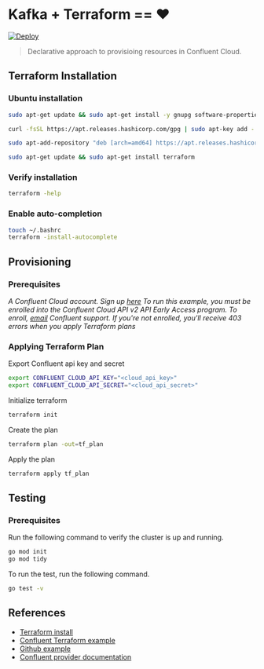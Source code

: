 # Kafka + Terraform == ❤️ 

[![Deploy](https://github.com/Jaxwood/kafka-terraform/actions/workflows/deploy.yml/badge.svg?branch=main)](https://github.com/Jaxwood/kafka-terraform/actions/workflows/deploy.yml)

> Declarative approach to provisioing resources in Confluent Cloud.

## Terraform Installation

### Ubuntu installation

```sh
sudo apt-get update && sudo apt-get install -y gnupg software-properties-common curl

curl -fsSL https://apt.releases.hashicorp.com/gpg | sudo apt-key add -

sudo apt-add-repository "deb [arch=amd64] https://apt.releases.hashicorp.com $(lsb_release -cs) main"

sudo apt-get update && sudo apt-get install terraform
```

### Verify installation

```sh
terraform -help
```

### Enable auto-completion

```sh
touch ~/.bashrc
terraform -install-autocomplete
```

## Provisioning

### Prerequisites

_A Confluent Cloud account. Sign up [here](https://www.confluent.io/get-started?product=cloud) To run this example, you must be enrolled into the Confluent Cloud API v2 API Early Access program. To enroll, [email](mailto:cflt-tf-access@confluent.io) Confluent support. If you're not enrolled, you'll receive 403 errors when you apply Terraform plans_

### Applying Terraform Plan

Export Confluent api key and secret

```sh
export CONFLUENT_CLOUD_API_KEY="<cloud_api_key>"
export CONFLUENT_CLOUD_API_SECRET="<cloud_api_secret>"
```

Initialize terraform

```sh
terraform init
```

Create the plan

```sh
terraform plan -out=tf_plan
```

Apply the plan

```sh
terraform apply tf_plan
```

## Testing

### Prerequisites

Run the following command to verify the cluster is up and running.

```sh
go mod init
go mod tidy
```

To run the test, run the following command.

```sh
go test -v
```

## References

- [Terraform install](https://learn.hashicorp.com/tutorials/terraform/install-cli?in=terraform/aws-get-started)
- [Confluent Terraform example](https://registry.terraform.io/providers/confluentinc/confluentcloud/latest/docs/guides/sample-project)
- [Github example](https://github.com/confluentinc/terraform-provider-confluentcloud/blob/master/docs/guides/sample-project.md#run-terraform-to-create-your-kafka-cluster)
- [Confluent provider documentation](https://registry.terraform.io/providers/confluentinc/confluentcloud/latest/docs)
